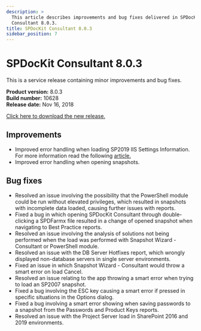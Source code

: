 ```yaml
---
description: >
  This article describes improvements and bug fixes delivered in SPDocKit
  Consultant 8.0.3.
title: SPDocKit Consultant 8.0.3
sidebar_position: 7
---
```


# SPDocKit Consultant 8.0.3

This is a service release containing minor improvements and bug fixes.

**Product version:** 8.0.3\
**Build number:** 10628\
**Release date:** Nov 16, 2018

[Click here to download the new release.](https://www.syskit.com/products/spdockit/download/)

## Improvements

* Improved error handling when loading SP2019 IIS Settings Information. For more information read the following [article.](../faq/troubleshooting/error-while-loading-iis-settings.md)
* Improved error handling when opening snapshots.

## Bug fixes

* Resolved an issue involving the possibility that the PowerShell module could be run without elevated privileges, which resulted in snapshots with incomplete data loaded, causing further issues with reports.
* Fixed a bug in which opening SPDocKit Consultant through double-clicking a SPDFarmx file resulted in a change of opened snapshot when navigating to Best Practice reports.
* Resolved an issue involving the analysis of solutions not being performed when the load was performed with Snapshot Wizard - Consultant or PowerShell module.
* Resolved an issue with the DB Server Hotfixes report, which wrongly displayed non-database servers in single server environments.
* Fixed an issue in which Snapshot Wizard - Consultant would throw a smart error on load Cancel.
* Resolved an issue relating to the app throwing a smart error when trying to load an SP2007 snapshot.
* Fixed a bug involving the ESC key causing a smart error if pressed in specific situations in the Options dialog.
* Fixed a bug involving a smart error showing when saving passwords to a snapshot from the Passwords and Product Keys reports.
* Resolved an issue with the Project Server load in SharePoint 2016 and 2019 environments.

